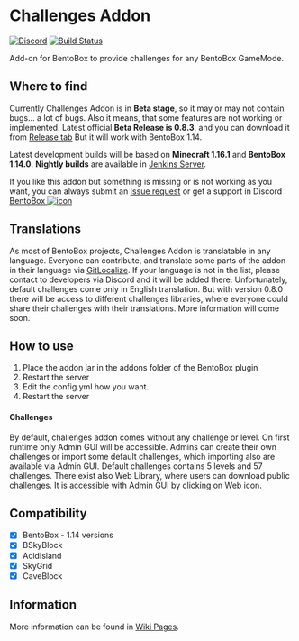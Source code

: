 # Challenges Addon
[![Discord](https://img.shields.io/discord/272499714048524288.svg?logo=discord)](https://discord.bentobox.world)
[![Build Status](https://ci.codemc.org/buildStatus/icon?job=BentoBoxWorld/Challenges)](https://ci.codemc.org/job/BentoBoxWorld/job/Challenges/)

Add-on for BentoBox to provide challenges for any BentoBox GameMode. 

## Where to find

Currently Challenges Addon is in **Beta stage**, so it may or may not contain bugs... a lot of bugs. Also it means, that some features are not working or implemented. 
Latest official **Beta Release is 0.8.3**, and you can download it from [Release tab](https://github.com/BentoBoxWorld/Challenges/releases)
But it will work with BentoBox 1.14.

Latest development builds will be based on **Minecraft 1.16.1** and **BentoBox 1.14.0**.
**Nightly builds** are available in [Jenkins Server](https://ci.codemc.org/job/BentoBoxWorld/job/Challenges/lastStableBuild/).

If you like this addon but something is missing or is not working as you want, you can always submit an [Issue request](https://github.com/BentoBoxWorld/Challenges/issues) or get a support in Discord [BentoBox ![icon](https://avatars2.githubusercontent.com/u/41555324?s=15&v=4)](https://discord.bentobox.world)

## Translations

As most of BentoBox projects, Challenges Addon is translatable in any language. Everyone can contribute, and translate some parts of the addon in their language via [GitLocalize](https://gitlocalize.com/repo/2896).
If your language is not in the list, please contact to developers via Discord and it will be added there.
Unfortunately, default challenges come only in English translation. But with version 0.8.0 there will be access to different challenges libraries, where everyone could share their challenges with their translations. More information will come soon.

## How to use

1. Place the addon jar in the addons folder of the BentoBox plugin
2. Restart the server
3. Edit the config.yml how you want.
4. Restart the server

#### Challenges

By default, challenges addon comes without any challenge or level. On first runtime only Admin GUI will be accessible. 
Admins can create their own challenges or import some default challenges, which importing also are available via Admin GUI. Default challenges contains 5 levels and 57 challenges.
There exist also Web Library, where users can download public challenges. It is accessible with Admin GUI by clicking on Web icon.

## Compatibility

- [x] BentoBox - 1.14 versions
- [x] BSkyBlock
- [x] AcidIsland
- [x] SkyGrid 
- [x] CaveBlock

## Information

More information can be found in [Wiki Pages](https://docs.bentobox.world/addons/Challenges/).
